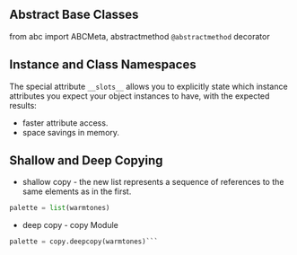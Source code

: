 ## Abstract Base Classes

from abc import ABCMeta, abstractmethod
`@abstractmethod` decorator

## Instance and Class Namespaces
The special attribute `__slots__` allows you to explicitly state which instance attributes you expect your object instances to have, with the expected results:
* faster attribute access.
* space savings in memory.

## Shallow and Deep Copying

* shallow copy -  the new list represents a sequence of references to the same elements as in the first.
```python 
palette = list(warmtones)
```

* deep copy - copy Module
```python 
palette = copy.deepcopy(warmtones)```